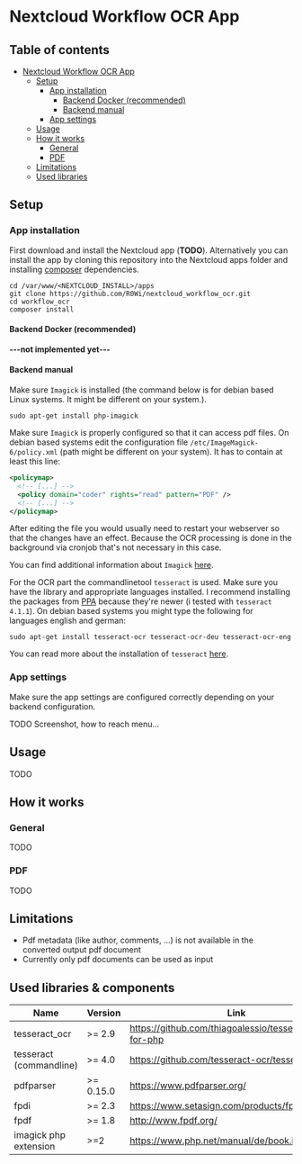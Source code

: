 
# Nextcloud Workflow OCR App

## Table of contents
   * [Nextcloud Workflow OCR App](#nextcloud-workflow-ocr-app)
      * [Setup](#setup)
         * [App installation](#app-installation)
            * [Backend Docker (recommended)](#backend-docker-recommended)
            * [Backend manual](#backend-manual)
         * [App settings](#app-settings)
      * [Usage](#usage)
      * [How it works](#how-it-works)
         * [General](#general)
         * [PDF](#pdf)
      * [Limitations](#limitations)
      * [Used libraries](#used-libraries)

## Setup
### App installation
First download and install the Nextcloud app (**TODO**). Alternatively you can install the app by cloning this repository into the Nextcloud apps folder and installing [composer](https://getcomposer.org/download/) dependencies.
```
cd /var/www/<NEXTCLOUD_INSTALL>/apps
git clone https://github.com/R0Wi/nextcloud_workflow_ocr.git
cd workflow_ocr
composer install
```
#### Backend Docker (recommended)
**---not implemented yet---**
#### Backend manual
Make sure `Imagick` is installed (the command below is for debian based Linux systems. It might be different on your system.).
```
sudo apt-get install php-imagick
```

Make sure `Imagick` is properly configured so that it can access pdf files. On debian based systems edit the configuration file `/etc/ImageMagick-6/policy.xml` (path might be different on your system). It has to contain at least this line:
```xml
<policymap>
  <!-- [...] -->
  <policy domain="coder" rights="read" pattern="PDF" />
  <!-- [...] -->
</policymap>

```
After editing the file you would usually need to restart your webserver so that the changes have an effect. Because the OCR processing is done in the background via cronjob that's not necessary in this case.

You can find additional information about `Imagick` [here](https://www.php.net/manual/en/imagick.setup.php).

For the OCR part the commandlinetool `tesseract` is used. Make sure you have the library and appropriate languages installed. I recommend installing the packages from [PPA](https://github.com/tesseract-ocr/tessdoc/blob/master/Home.md) because they're newer (i tested with `tesseract 4.1.1`). On debian based systems you might type the following for languages english and german:
```
sudo apt-get install tesseract-ocr tesseract-ocr-deu tesseract-ocr-eng
```
You can read more about the installation of `tesseract` [here](https://github.com/tesseract-ocr/tesseract/wiki).

### App settings
Make sure the app settings are configured correctly depending on your backend configuration.

TODO Screenshot, how to reach menu...

## Usage
TODO

## How it works
### General
TODO
### PDF
TODO

## Limitations
* Pdf metadata (like author, comments, ...) is not available in the converted output pdf document
* Currently only pdf documents can be used as input


## Used libraries & components
| Name | Version | Link |
|---|---|---|
| tesseract_ocr | >= 2.9 | https://github.com/thiagoalessio/tesseract-ocr-for-php |
| tesseract (commandline) | >= 4.0 | https://github.com/tesseract-ocr/tesseract |
| pdfparser | >= 0.15.0 | https://www.pdfparser.org/ |
| fpdi | >= 2.3 | https://www.setasign.com/products/fpdi/about/ |
| fpdf | >= 1.8 | http://www.fpdf.org/ |
| imagick php extension | >=2 | https://www.php.net/manual/de/book.imagick.php |
